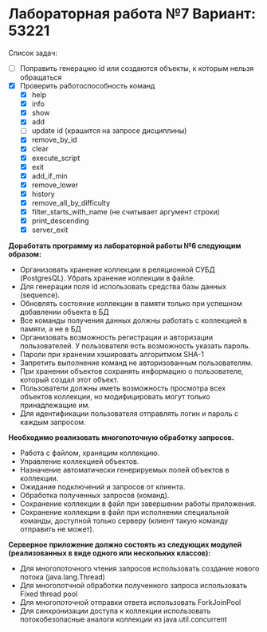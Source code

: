 # Лабораторная работа №7 Вариант: 53221
Список задач:
- [ ] Поправить генерацию id или создаются объекты, к которым нельзя обращаться
- [x] Проверить работоспособность команд 
  - [x] help
  - [x] info
  - [x] show
  - [x] add 
  - [ ] update id (крашится на запросе дисциплины)
  - [x] remove_by_id
  - [x] clear
  - [x] execute_script
  - [x] exit
  - [x] add_if_min 
  - [x] remove_lower  
  - [x] history
  - [x] remove_all_by_difficulty    
  - [x] filter_starts_with_name (не считывает аргумент строки) 
  - [x] print_descending
  - [x] server_exit

**Доработать программу из лабораторной работы №6 следующим образом:**
+ Организовать хранение коллекции в реляционной СУБД (PostgresQL). Убрать хранение коллекции в файле.
+ Для генерации поля id использовать средства базы данных (sequence).
+ Обновлять состояние коллекции в памяти только при успешном добавлении объекта в БД
+ Все команды получения данных должны работать с коллекцией в памяти, а не в БД
+ Организовать возможность регистрации и авторизации пользователей. У пользователя есть возможность указать пароль.
+ Пароли при хранении хэшировать алгоритмом SHA-1
+ Запретить выполнение команд не авторизованным пользователям.
+ При хранении объектов сохранять информацию о пользователе, который создал этот объект.
+ Пользователи должны иметь возможность просмотра всех объектов коллекции, но модифицировать могут только принадлежащие им.
+ Для идентификации пользователя отправлять логин и пароль с каждым запросом.

**Необходимо реализовать многопоточную обработку запросов.**
+ Работа с файлом, хранящим коллекцию.
+ Управление коллекцией объектов.
+ Назначение автоматически генерируемых полей объектов в коллекции.
+ Ожидание подключений и запросов от клиента.
+ Обработка полученных запросов (команд).
+ Сохранение коллекции в файл при завершении работы приложения.
+ Сохранение коллекции в файл при исполнении специальной команды, доступной только серверу (клиент такую команду отправить не может).

**Серверное приложение должно состоять из следующих модулей (реализованных в виде одного или нескольких классов):**
+ Для многопоточного чтения запросов использовать создание нового потока (java.lang.Thread)
+ Для многопотчной обработки полученного запроса использовать Fixed thread pool
+ Для многопоточной отправки ответа использовать ForkJoinPool
+ Для синхронизации доступа к коллекции использовать потокобезопасные аналоги коллекции из java.util.concurrent
